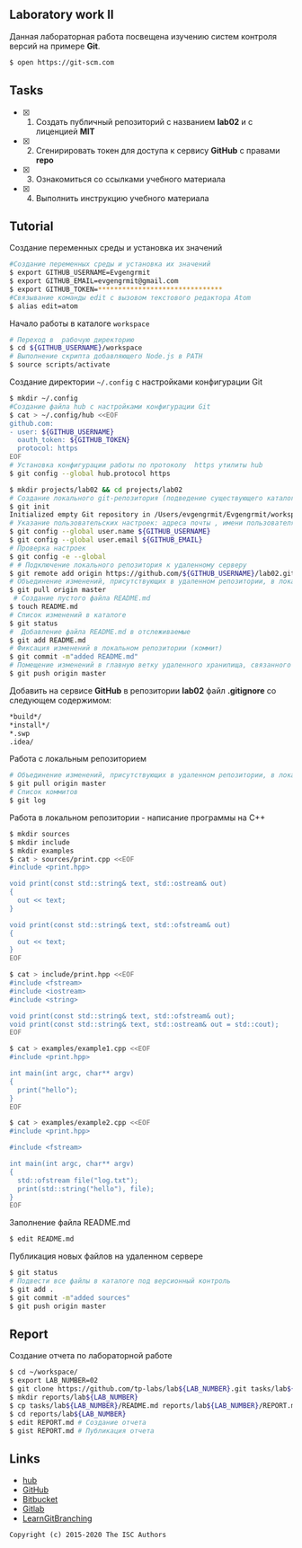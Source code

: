 ## Laboratory work II

Данная лабораторная работа посвещена изучению систем контроля версий на примере **Git**.

```bash
$ open https://git-scm.com
```

## Tasks

- [x] 1. Создать публичный репозиторий с названием **lab02** и с лиценцией **MIT**
- [x] 2. Сгенирировать токен для доступа к сервису **GitHub** с правами **repo**
- [x] 3. Ознакомиться со ссылками учебного материала
- [x] 4. Выполнить инструкцию учебного материала

## Tutorial
Создание переменных среды и установка их значений
```sh
#Создание переменных среды и установка их значений
$ export GITHUB_USERNAME=Evgengrmit
$ export GITHUB_EMAIL=evgengrmit@gmail.com
$ export GITHUB_TOKEN=*******************************
#Cвязывание команды edit с вызовом текстового редактора Atom
$ alias edit=atom
```
Начало работы в каталоге `workspace`
```sh
# Переход в  рабочую директорию
$ cd ${GITHUB_USERNAME}/workspace
# Выполнение скрипта добавляющего Node.js в PATH
$ source scripts/activate
```
Создание директории `~/.config` с настройками конфигурации Git
```sh
$ mkdir ~/.config
#Создание файла hub с настройками конфигурации Git
$ cat > ~/.config/hub <<EOF
github.com:
- user: ${GITHUB_USERNAME}
  oauth_token: ${GITHUB_TOKEN}
  protocol: https
EOF
# Установка конфигурации работы по протоколу  https утилиты hub  
$ git config --global hub.protocol https
```

```sh
$ mkdir projects/lab02 && cd projects/lab02
# Создание локального git-репозитория (подведение существующего каталога под версионный контроль)
$ git init
Initialized empty Git repository in /Users/evgengrmit/Evgengrmit/workspace/projects/lab02/.git/
# Указание пользовательских настроек: адреса почты , имени пользователя
$ git config --global user.name ${GITHUB_USERNAME}
$ git config --global user.email ${GITHUB_EMAIL}
# Проверка настроек
$ git config -e --global
# # Подключение локального репозитория к удаленному серверу
$ git remote add origin https://github.com/${GITHUB_USERNAME}/lab02.git
# Объединение изменений, присутствующих в удаленном репозитории, в локальный рабочий каталог
$ git pull origin master
 # Создание пустого файла README.md
$ touch README.md
# Cписок изменений в каталоге
$ git status
#  Добавление файла README.md в отслеживаемые
$ git add README.md
# Фиксация изменений в локальном репозитории (коммит)
$ git commit -m"added README.md"
# Помещение изменений в главную ветку удаленного хранилища, связанного с рабочим каталогом
$ git push origin master
```

Добавить на сервисе **GitHub** в репозитории **lab02** файл **.gitignore**
со следующем содержимом:

```sh
*build*/
*install*/
*.swp
.idea/
```
Работа с локальным репозиторием
```sh
# Объединение изменений, присутствующих в удаленном репозитории, в локальный рабочий каталог
$ git pull origin master
# Cписок коммитов
$ git log
```
Работа в локальном репозитории - написание программы на C++
```sh
$ mkdir sources
$ mkdir include
$ mkdir examples
$ cat > sources/print.cpp <<EOF
#include <print.hpp>

void print(const std::string& text, std::ostream& out)
{
  out << text;
}

void print(const std::string& text, std::ofstream& out)
{
  out << text;
}
EOF
```

```sh
$ cat > include/print.hpp <<EOF
#include <fstream>
#include <iostream>
#include <string>

void print(const std::string& text, std::ofstream& out);
void print(const std::string& text, std::ostream& out = std::cout);
EOF
```

```sh
$ cat > examples/example1.cpp <<EOF
#include <print.hpp>

int main(int argc, char** argv)
{
  print("hello");
}
EOF
```

```sh
$ cat > examples/example2.cpp <<EOF
#include <print.hpp>

#include <fstream>

int main(int argc, char** argv)
{
  std::ofstream file("log.txt");
  print(std::string("hello"), file);
}
EOF
```
Заполнение файла README.md
```sh
$ edit README.md
```
Публикация новых файлов на удаленном сервере
```sh
$ git status
# Подвести все файлы в каталоге под версионный контроль
$ git add .
$ git commit -m"added sources"
$ git push origin master
```

## Report
Создание отчета по лабораторной работе
```sh
$ cd ~/workspace/
$ export LAB_NUMBER=02
$ git clone https://github.com/tp-labs/lab${LAB_NUMBER}.git tasks/lab${LAB_NUMBER}
$ mkdir reports/lab${LAB_NUMBER}
$ cp tasks/lab${LAB_NUMBER}/README.md reports/lab${LAB_NUMBER}/REPORT.md
$ cd reports/lab${LAB_NUMBER}
$ edit REPORT.md # Создание отчета
$ gist REPORT.md # Публикация отчета
```

## Links

- [hub](https://hub.github.com/)
- [GitHub](https://github.com)
- [Bitbucket](https://bitbucket.org)
- [Gitlab](https://about.gitlab.com)
- [LearnGitBranching](http://learngitbranching.js.org/)

```
Copyright (c) 2015-2020 The ISC Authors
```

